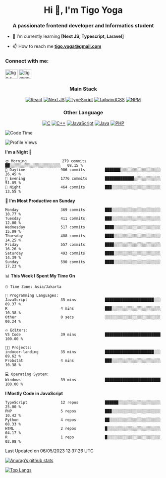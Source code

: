 
<h1 align="center">Hi 👋, I'm Tigo Yoga</h1>
<h3 align="center">A passionate frontend developer and Informatics student</h3>

- 🌱 I’m currently learning **[Next JS, Typescript, Laravel]**

- 📫 How to reach me **tigo.yoga@gmail.com**

<h3 align="left">Connect with me:</h3>
<p align="left">
<a href="https://linkedin.com/in/tigo s yoga" target="blank"><img align="center" src="https://raw.githubusercontent.com/rahuldkjain/github-profile-readme-generator/master/src/images/icons/Social/linked-in-alt.svg" alt="tigo s yoga" height="30" width="40" /></a>
<a href="https://instagram.com/tigoyoga" target="blank"><img align="center" src="https://raw.githubusercontent.com/rahuldkjain/github-profile-readme-generator/master/src/images/icons/Social/instagram.svg" alt="tigoyoga" height="30" width="40" /></a>
</p>



<h3 align="center">Main Stack</h3>
<div align="center">
  
  <a href="">![React](https://img.shields.io/badge/react-%2320232a.svg?style=for-the-badge&logo=react&logoColor=%2361DAFB)</a>
  <a href="">![Next JS](https://img.shields.io/badge/Next-black?style=for-the-badge&logo=next.js&logoColor=white)</a>
   <a href="">![TypeScript](https://img.shields.io/badge/typescript-%23007ACC.svg?style=for-the-badge&logo=typescript&logoColor=white)</a>
  <a href="">![TailwindCSS](https://img.shields.io/badge/tailwindcss-%2338B2AC.svg?style=for-the-badge&logo=tailwind-css&logoColor=white)</a>
  <a href="">![NPM](https://img.shields.io/badge/NPM-%23000000.svg?style=for-the-badge&logo=npm&logoColor=white)</a>
</div>
<h3 align="center">Other Language</h3>
<div align="center">
  
  <a href="">![C](https://img.shields.io/badge/c-%2300599C.svg?style=for-the-badge&logo=c&logoColor=white)</a>
  <a href="">![C++](https://img.shields.io/badge/c++-%2300599C.svg?style=for-the-badge&logo=c%2B%2B&logoColor=white)</a>
  <a href="">![JavaScript](https://img.shields.io/badge/javascript-%23323330.svg?style=for-the-badge&logo=javascript&logoColor=%23F7DF1E)</a>
  <a href="">![Java](https://img.shields.io/badge/java-%23ED8B00.svg?style=for-the-badge&logo=java&logoColor=white)</a>
  <a href="">![PHP](https://img.shields.io/badge/php-%23777BB4.svg?style=for-the-badge&logo=php&logoColor=white)</a>
</div>

<!--START_SECTION:waka-->
![Code Time](http://img.shields.io/badge/Code%20Time-330%20hrs%2043%20mins-blue)

![Profile Views](http://img.shields.io/badge/Profile%20Views-3-blue)

**I'm a Night 🦉** 

```text
🌞 Morning                279 commits         ██░░░░░░░░░░░░░░░░░░░░░░░   08.15 % 
🌆 Daytime                906 commits         ███████░░░░░░░░░░░░░░░░░░   26.45 % 
🌃 Evening                1776 commits        █████████████░░░░░░░░░░░░   51.85 % 
🌙 Night                  464 commits         ███░░░░░░░░░░░░░░░░░░░░░░   13.55 % 
```
📅 **I'm Most Productive on Sunday** 

```text
Monday                   369 commits         ███░░░░░░░░░░░░░░░░░░░░░░   10.77 % 
Tuesday                  411 commits         ███░░░░░░░░░░░░░░░░░░░░░░   12.00 % 
Wednesday                517 commits         ████░░░░░░░░░░░░░░░░░░░░░   15.09 % 
Thursday                 488 commits         ████░░░░░░░░░░░░░░░░░░░░░   14.25 % 
Friday                   557 commits         ████░░░░░░░░░░░░░░░░░░░░░   16.26 % 
Saturday                 493 commits         ████░░░░░░░░░░░░░░░░░░░░░   14.39 % 
Sunday                   590 commits         ████░░░░░░░░░░░░░░░░░░░░░   17.23 % 
```


📊 **This Week I Spent My Time On** 

```text
🕑︎ Time Zone: Asia/Jakarta

💬 Programming Languages: 
JavaScript               35 mins             ██████████████████████░░░   89.37 % 
R                        4 mins              ███░░░░░░░░░░░░░░░░░░░░░░   10.38 % 
Other                    0 secs              ░░░░░░░░░░░░░░░░░░░░░░░░░   00.24 % 

🔥 Editors: 
VS Code                  39 mins             █████████████████████████   100.00 % 

🐱‍💻 Projects: 
indocor-landing          35 mins             ██████████████████████░░░   89.62 % 
Probstat                 4 mins              ███░░░░░░░░░░░░░░░░░░░░░░   10.38 % 

💻 Operating System: 
Windows                  39 mins             █████████████████████████   100.00 % 
```

**I Mostly Code in JavaScript** 

```text
TypeScript               12 repos            ██████░░░░░░░░░░░░░░░░░░░   25.00 % 
PHP                      5 repos             ███░░░░░░░░░░░░░░░░░░░░░░   10.42 % 
Python                   4 repos             ██░░░░░░░░░░░░░░░░░░░░░░░   08.33 % 
HTML                     2 repos             █░░░░░░░░░░░░░░░░░░░░░░░░   04.17 % 
R                        1 repo              █░░░░░░░░░░░░░░░░░░░░░░░░   02.08 % 
```




 Last Updated on 06/05/2023 12:37:26 UTC
<!--END_SECTION:waka-->

[![Anurag’s github stats](https://github-readme-stats.vercel.app/api?username=tigoyoga)](https://github.com/tigoyoga)

[![Top Langs](https://github-readme-stats.vercel.app/api/top-langs/?username=tigoyoga&layout=compact)](https://github.com/tigoyoga)
